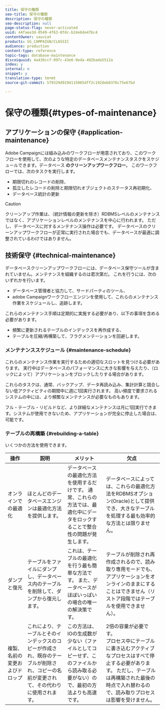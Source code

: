```yaml
---
title: 保守の種類
seo-title: 保守の種類
description: 保守の種類
seo-description: null
page-status-flag: never-activated
uuid: 44faee3d-0549-4f63-8fdc-b24e6de47bc4
contentOwner: sauviat
products: SG_CAMPAIGN/CLASSIC
audience: production
content-type: reference
topic-tags: database-maintenance
discoiquuid: 4a436ccf-097c-43e6-9eda-492bada5512a
index: y
internal: n
snippet: y
translation-type: tm+mt
source-git-commit: 579329d9194115065dff2c192deb0376c75e67bd

---
```



# 保守の種類{#types-of-maintenance}

## アプリケーションの保守 {#application-maintenance}

Adobe Campaignには組み込みのワークフローが用意されており、このワークフローを使用して、次のような特定のデータベースメンテナンスタスクをスケジュールできます。データベース **のクリーンアップワークフロー**。 このワークフローでは、次のタスクを実行します。

* 期限切れのレコードの削除、
* 孤立したレコードの削除と期限切れオブジェクトのステータス再初期化、
* データベース統計の更新

>[!CAUTION]
>
>クリーンアップ作業は、（統計情報の更新を除き）RDBMSレベルのメンテナンスではなく、アプリケーションレベルのメンテナンスを中心に行われます。 ただし、データベースに対するメンテナンス操作は必要です。 データベースのクリーンアップワークフローが正常に実行された場合でも、データベースが最適に調整されているわけではありません。

## 技術保守 {#technical-maintenance}

データベースクリーンアップワークフローには、データベース保守ツールが含まれていません。メンテナンスを組織するのは君次第だ。 これを行うには、次のいずれかを行います。

* データベース管理者と協力して、サードパーティのツール、
* adobe Campaignワークフローエンジンを使用して、これらのメンテナンス作業をスケジュールし、追跡します。

これらのメンテナンス手順は定期的に実施する必要があり、以下の事項を含める必要があります。

* 頻繁に更新されるテーブルのインデックスを再作成する、
* テーブルを圧縮/再構築して、フラグメンテーションを回避します。

### メンテナンススケジュール {#maintenance-schedule}

これらのメンテナンス作業を実行するための適切なスロットを見つける必要があります。 実行中はデータベースのパフォーマンスに大きな影響を与えたり、（ロックによって）アプリケーションをブロックしたりする場合があります。

これらのタスクは、通常、バックアップ、データ再読み込み、集計計算と競合しない低アクティビティの期間中に週に1回実行されます。 高い頻度で要求されるシステムの中には、より頻繁なメンテナンスが必要なものもあります。

フル・テーブル・リビルドなど、より詳細なメンテナンスは月に1回実行できます。システムが使用できないため、アプリケーションが完全に停止した場合は、可能です。

### テーブルの再構築 {#rebuilding-a-table}

いくつかの方法を使用できます。

<table> 
 <thead> 
  <tr> 
   <th> 操作 </th> 
   <th> 説明 </th> 
   <th> メリット </th> 
   <th> 欠点 </th> 
  </tr> 
 </thead> 
 <tbody> 
  <tr> 
   <td> オンラインでの最適化<br /> </td> 
   <td> ほとんどのデータベースエンジンは最適化方法を提供します。<br /> </td> 
   <td> データベースの最適化方法を使用するだけです。 通常、これらの方法では、最適化中にデータをロックすることで整合性の問題が発生します。<br /> </td> 
   <td> データベースによっては、これらの最適化方法をRDBMSオプション(Oracle)として提供でき、大きなテーブルを処理する最も効率的な方法とは限りません。<br /> </td> 
  </tr> 
  <tr> 
   <td> ダンプと復元<br /> </td> 
   <td> テーブルをファイルにダンプし、データベース内のテーブルを削除して、ダンプから復元します。<br /> </td> 
   <td> これは、テーブルの最適化を行う最も簡単な方法です。 また、データベースがほぼいっぱいの場合の唯一の解決策です。<br /> </td> 
   <td> テーブルが削除され再作成されるので、読み取り専用モードでも、アプリケーションをオンラインのままにすることはできません（リストア段階ではテーブルを使用できません）。<br /> </td> 
  </tr> 
  <tr> 
   <td> 複製、名前の変更およびドロップ<br /> </td> 
   <td> これにより、テーブルとそのインデックスのコピーが作成され、既存のテーブルが削除され、コピーの名前が変更されて、その代わりに使用されます。<br /> </td> 
   <td> この方法は、IOの生成数が少ない（ファイルとしてコピーせず、このファイルから読み取る必要がない）ので、最初の方法よりも高速です。<br /> </td> 
   <td> 2倍の容量が必要です。<br /> プロセス中にテーブルに書き込むアクティブなプロセスはすべて停止する必要があります。 ただし、テーブルは再構築された最後の時点で入れ替わるので、読み取りプロセスは影響を受けません。 <br /> </td> 
  </tr> 
 </tbody> 
</table>

